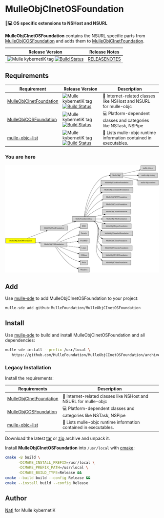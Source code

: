 # MulleObjCInetOSFoundation

#### 📠💻 OS specific extensions to NSHost and NSURL

**MulleObjCInetOSFoundation** contains the NSURL specific parts from
[MulleObjCOSFoundation](//github.com/MulleFoundation/MulleObjCOSFoundation) and adds them to
[MulleObjCInetFoundation](//github.com/MulleWeb/MulleObjCInetFoundation).


| Release Version                                       | Release Notes
|-------------------------------------------------------|--------------
| ![Mulle kybernetiK tag](https://img.shields.io/github/tag/MulleFoundation/MulleObjCInetOSFoundation.svg?branch=release) [![Build Status](https://github.com/MulleFoundation/MulleObjCInetOSFoundation/workflows/CI/badge.svg?branch=release)](//github.com/MulleFoundation/MulleObjCInetOSFoundation/actions) | [RELEASENOTES](RELEASENOTES.md) |






## Requirements

|   Requirement         | Release Version  | Description
|-----------------------|------------------|---------------
| [MulleObjCInetFoundation](https://github.com/MulleWeb/MulleObjCInetFoundation) | ![Mulle kybernetiK tag](https://img.shields.io/github/tag/MulleWeb/MulleObjCInetFoundation.svg) [![Build Status](https://github.com/MulleWeb/MulleObjCInetFoundation/workflows/CI/badge.svg?branch=release)](https://github.com/MulleWeb/MulleObjCInetFoundation/actions/workflows/mulle-sde-ci.yml) | 📠 Internet-related classes like NSHost and NSURL for mulle-objc
| [MulleObjCOSFoundation](https://github.com/MulleFoundation/MulleObjCOSFoundation) | ![Mulle kybernetiK tag](https://img.shields.io/github/tag/MulleFoundation/MulleObjCOSFoundation.svg) [![Build Status](https://github.com/MulleFoundation/MulleObjCOSFoundation/workflows/CI/badge.svg?branch=release)](https://github.com/MulleFoundation/MulleObjCOSFoundation/actions/workflows/mulle-sde-ci.yml) | 💻 Platform-dependent classes and categories like NSTask, NSPipe
| [mulle-objc-list](https://github.com/mulle-objc/mulle-objc-list) | ![Mulle kybernetiK tag](https://img.shields.io/github/tag/mulle-objc/mulle-objc-list.svg) [![Build Status](https://github.com/mulle-objc/mulle-objc-list/workflows/CI/badge.svg?branch=release)](https://github.com/mulle-objc/mulle-objc-list/actions/workflows/mulle-sde-ci.yml) | 📒 Lists mulle-objc runtime information contained in executables.

### You are here

![Overview](overview.dot.svg)

## Add

Use [mulle-sde](//github.com/mulle-sde) to add MulleObjCInetOSFoundation to your project:

``` sh
mulle-sde add github:MulleFoundation/MulleObjCInetOSFoundation
```

## Install

Use [mulle-sde](//github.com/mulle-sde) to build and install MulleObjCInetOSFoundation and all dependencies:

``` sh
mulle-sde install --prefix /usr/local \
   https://github.com/MulleFoundation/MulleObjCInetOSFoundation/archive/latest.tar.gz
```

### Legacy Installation

Install the requirements:

| Requirements                                 | Description
|----------------------------------------------|-----------------------
| [MulleObjCInetFoundation](https://github.com/MulleWeb/MulleObjCInetFoundation)             | 📠 Internet-related classes like NSHost and NSURL for mulle-objc
| [MulleObjCOSFoundation](https://github.com/MulleFoundation/MulleObjCOSFoundation)             | 💻 Platform-dependent classes and categories like NSTask, NSPipe
| [mulle-objc-list](https://github.com/mulle-objc/mulle-objc-list)             | 📒 Lists mulle-objc runtime information contained in executables.

Download the latest [tar](https://github.com/MulleFoundation/MulleObjCInetOSFoundation/archive/refs/tags/latest.tar.gz) or [zip](https://github.com/MulleFoundation/MulleObjCInetOSFoundation/archive/refs/tags/latest.zip) archive and unpack it.

Install **MulleObjCInetOSFoundation** into `/usr/local` with [cmake](https://cmake.org):

``` sh
cmake -B build \
      -DCMAKE_INSTALL_PREFIX=/usr/local \
      -DCMAKE_PREFIX_PATH=/usr/local \
      -DCMAKE_BUILD_TYPE=Release &&
cmake --build build --config Release &&
cmake --install build --config Release
```

## Author

[Nat!](https://mulle-kybernetik.com/weblog) for Mulle kybernetiK  


